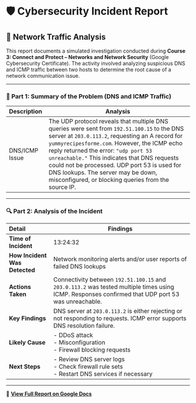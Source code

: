 # 🛡️ Cybersecurity Incident Report 

## 📡 Network Traffic Analysis

This report documents a simulated investigation conducted during **Course 3: Connect and Protect – Networks and Network Security** (Google Cybersecurity Certificate). The activity involved analyzing suspicious DNS and ICMP traffic between two hosts to determine the root cause of a network communication issue.

---

### 🧩 Part 1: Summary of the Problem (DNS and ICMP Traffic)

| Description | Analysis |
| :---- | ----- |
| DNS/ICMP Issue | The UDP protocol reveals that multiple DNS queries were sent from `192.51.100.15` to the DNS server at `203.0.113.2`, requesting an A record for `yummyrecipesforme.com`. However, the ICMP echo reply returned the error: `"udp port 53 unreachable."` This indicates that DNS requests could not be processed. UDP port 53 is used for DNS lookups. The server may be down, misconfigured, or blocking queries from the source IP. |

---

### 🔍 Part 2: Analysis of the Incident

| Detail | Findings |
| :---- | -------- |
| **Time of Incident** | 13:24:32 |
| **How Incident Was Detected** | Network monitoring alerts and/or user reports of failed DNS lookups |
| **Actions Taken** | Connectivity between `192.51.100.15` and `203.0.113.2` was tested multiple times using ICMP. Responses confirmed that UDP port 53 was unreachable. |
| **Key Findings** | DNS server at `203.0.113.2` is either rejecting or not responding to requests. ICMP error supports DNS resolution failure. |
| **Likely Cause** | - DDoS attack <br> - Misconfiguration <br> - Firewall blocking requests |
| **Next Steps** |  - Review DNS server logs <br> - Check firewall rule sets <br>  - Restart DNS services if necessary |

---

📄 **[View Full Report on Google Docs](https://docs.google.com/document/d/1VJf9_HZpJg_qMWS1HIqSk4-IdsqxoiOenSTgLeJeItg/edit?usp=drive_link)**
